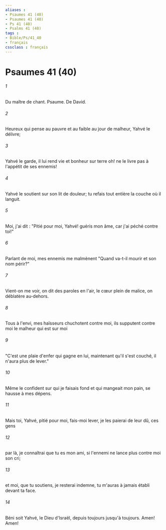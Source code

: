 ```yaml
---
aliases : 
- Psaumes 41 (40)
- Psaumes 41 (40)
- Ps 41 (40)
- Psalms 41 (40)
tags : 
- Bible/Ps/41_40
- français
cssclass : français
---
```


# Psaumes 41 (40)

###### 1
Du maître de chant. Psaume. De David.
###### 2
Heureux qui pense au pauvre et au faible au jour de malheur, Yahvé le délivre;
###### 3
Yahvé le garde, il lui rend vie et bonheur sur terre oh! ne le livre pas à l'appétit de ses ennemis!
###### 4
Yahvé le soutient sur son lit de douleur; tu refais tout entière la couche où il languit.
###### 5
Moi, j'ai dit : "Pitié pour moi, Yahvé! guéris mon âme, car j'ai péché contre toi!"
###### 6
Parlant de moi, mes ennemis me malmènent "Quand va-t-il mourir et son nom périr?"
###### 7
Vient-on me voir, on dit des paroles en l'air, le cœur plein de malice, on déblatère au-dehors.
###### 8
Tous à l'envi, mes haïsseurs chuchotent contre moi, ils supputent contre moi le malheur qui est sur moi
###### 9
"C'est une plaie d'enfer qui gagne en lui, maintenant qu'il s'est couché, il n'aura plus de lever."
###### 10
Même le confident sur qui je faisais fond et qui mangeait mon pain, se hausse à mes dépens.
###### 11
Mais toi, Yahvé, pitié pour moi, fais-moi lever, je les paierai de leur dû, ces gens
###### 12
par là, je connaîtrai que tu es mon ami, si l'ennemi ne lance plus contre moi son cri;
###### 13
et moi, que tu soutiens, je resterai indemne, tu m'auras à jamais établi devant ta face.
###### 14
Béni soit Yahvé, le Dieu d'Israël, depuis toujours jusqu'à toujours. Amen! Amen!
